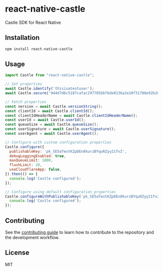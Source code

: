 # react-native-castle

Castle SDK for React Native

## Installation

```sh
npm install react-native-castle
```

## Usage

```js
import Castle from "react-native-castle";

// Set properties
await Castle.identify('thisisatestuser');
await Castle.secure('944d7d6c5187cafac297785bbf6de0136a2e10f31788e92b2822f5cfd407fa52');

// Fetch properties
const version = await Castle.versionString();
const clientId = await Castle.clientId();
const clientIdHeaderName = await Castle.clientIdHeaderName();
const userId = await Castle.userId();
const queueSize = await Castle.queueSize();
const userSignature = await Castle.userSignature();
const userAgent = await Castle.userAgent();

// Configure with custom configuration properties
Castle.configure({
  publishableKey: 'pk_SE5aTeotKZpDEn8kurzBYquRZyy21fvZ',
  debugLoggingEnabled: true,
  maxQueueLimit: 1000,
  flushLimit: 20,
  useCloudflareApp: false,
}).then(() => {
  console.log('Castle configured');
});

// Configure using default configuration properties
Castle.configureWithPublishableKey('pk_SE5aTeotKZpDEn8kurzBYquRZyy21fvZ').then(() => {
  console.log('Castle configured');
});

```

## Contributing

See the [contributing guide](CONTRIBUTING.md) to learn how to contribute to the repository and the development workflow.

## License

MIT

